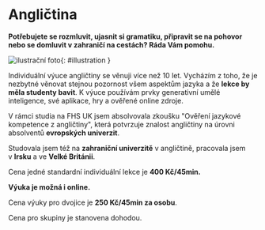 [//]: # (##NAME## anglictina)
[//]: # (##MENUITEM## Angličtina)
[//]: # (##DESCRIPTION## angličtina)
[//]: # (##QUOTE## quotes-anglictina)

# Angličtina

**Potřebujete se rozmluvit, ujasnit si gramatiku, připravit se na pohovor nebo se domluvit v zahraničí na cestách? Ráda Vám pomohu.**

![ilustrační foto](/images/anglictina.jpg){: #illustration }

Individuální výuce angličtiny se věnuji více než 10 let. Vycházím z toho,&nbsp;že je nezbytné věnovat stejnou pozornost všem aspektům jazyka a že **lekce by měla studenty bavit**. K výuce používám prvky generativní umělé inteligence, své aplikace, hry a ověřené online zdroje.

V rámci studia na FHS UK jsem absolvovala zkoušku "Ověření jazykové kompetence z angličtiny", která potvrzuje znalost angličtiny na úrovni absolventů **evropských univerzit**.

Studovala jsem též na **zahraniční univerzitě** v&nbsp;angličtině, pracovala jsem v&nbsp;**Irsku** a&nbsp;ve **Velké Británii**.

Cena jedné standardní individuální lekce je **400 Kč/45min.**

**Výuka je možná i online.**

Cena výuky pro dvojice je **250 Kč/45min za osobu**.

Cena pro skupiny je stanovena dohodou.


